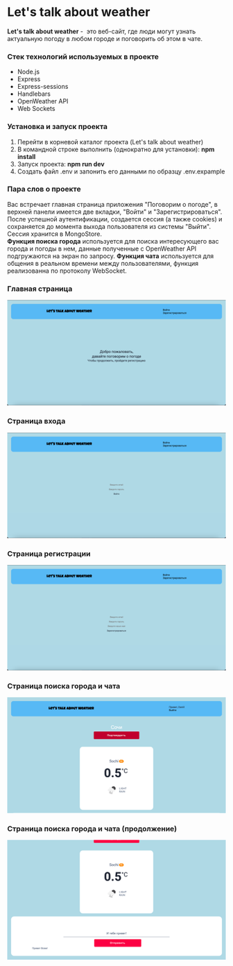 # Let's talk about weather
**Let's talk about weather** -  это веб-сайт, где люди могут узнать актуальную погоду в любом городе и поговорить об этом в чате.

### Стек технологий используемых в проекте
* Node.js
* Express
* Express-sessions
* Handlebars
* OpenWeather API
* Web Sockets

### Установка и запуск проекта
1. Перейти в корневой каталог проекта (Let's talk about weather) 
2. В командной строке выполнить (однократно для установки): **npm install**
3. Запуск проекта: **npm run dev**
4. Создать файл .env и запонить его данными по образцу .env.expample

### Пара слов о проекте
Вас встречает главная страница приложения "Поговорим о погоде", в верхней панели имеется две вкладки, "Войти" и "Зарегистрироваться". После успешной аутентификации, создается сессия (а также cookies) и сохраняется до момента выхода пользователя из системы "Выйти". Сессия хранится в MongoStore.   
**Функция поиска города** используется для поиска интересующего вас города и погоды в нем, данные полученные с OpenWeather API подгружаются на экран по запросу.
**Функция чата** используется для общения в реальном времени между пользователями, функция реализованна по протоколу WebSocket.

### Главная страница
![MainPage](https://github.com/DaniilMisharev/TalkAboutWeather/blob/main/public/images/MainPage.png "Главная страница")
### Страница входа
![LoginPage](https://github.com/DaniilMisharev/TalkAboutWeather/blob/main/public/images/Login.png "Страница входа")
### Страница регистрации
![RegistrationPage](https://github.com/DaniilMisharev/TalkAboutWeather/blob/main/public/images/Registartion.png "Страница регистрации")
### Страница поиска города и чата
![ApiPage](https://github.com/DaniilMisharev/TalkAboutWeather/blob/main/public/images/ApiPage1.png "Страница поиска города и чата")
### Страница поиска города и чата (продолжение)
![ApiPage](https://github.com/DaniilMisharev/TalkAboutWeather/blob/main/public/images/ApiPage2.png "Страница поиска города и чата")

